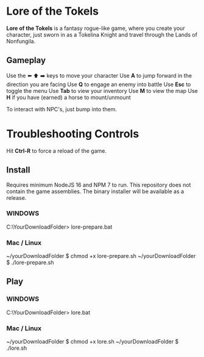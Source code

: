 # Lore of the Tokels

**Lore of the Tokels** is a fantasy rogue-like game, where you create your character, just sworn in as a Tokelina Knight and travel through the Lands of Nonfungila.

## Gameplay

Use the :arrow_left: :arrow_up: :arrow_right:  keys to move your character
Use **A** to jump forward in the direction you are facing
Use **Q** to engage an enemy into battle
Use **Esc** to toggle the menu
Use **Tab** to view your inventory
Use **M** to view the map
Use **H** if you have (earned) a horse to mount/unmount

To interact with NPC's, just bump into them.

**Troubleshooting Controls**
==============
Hit **Ctrl-R** to force a reload of the game.

## Install
Requires minimum NodeJS 16 and NPM 7 to run.
This repository does not contain the game assemblies.
The binary installer will be available as a release.

### WINDOWS
C:\YourDownloadFolder\> lore-prepare.bat
### Mac / Linux
~/yourDownloadFolder $ chmod +x lore-prepare.sh
~/yourDownloadFolder $ ./lore-prepare.sh

## Play

### WINDOWS
C:\YourDownloadFolder\> lore.bat
### Mac / Linux
~/yourDownloadFolder $ chmod +x lore.sh
~/yourDownloadFolder $ ./lore.sh
